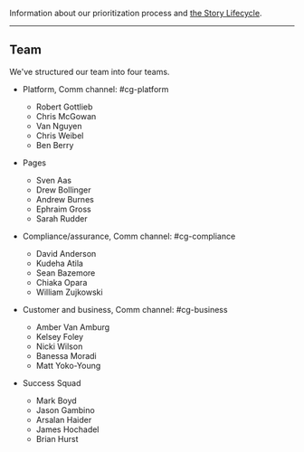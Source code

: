 <a name="definition-of-done"></a>
<a name="grooming"></a>
Information about our prioritization process and [the Story Lifecycle](StoryLifecycle.md).

---

## Team
We've structured our team into four teams.

- Platform, Comm channel: #cg-platform
  - Robert Gottlieb
  - Chris McGowan
  - Van Nguyen
  - Chris Weibel
  - Ben Berry

- Pages
  - Sven Aas
  - Drew Bollinger
  - Andrew Burnes
  - Ephraim Gross
  - Sarah Rudder

- Compliance/assurance, Comm channel: #cg-compliance
  - David Anderson
  - Kudeha Atila
  - Sean Bazemore
  - Chiaka Opara
  - William Zujkowski

- Customer and business, Comm channel: #cg-business
  - Amber Van Amburg
  - Kelsey Foley
  - Nicki Wilson
  - Banessa Moradi
  - Matt Yoko-Young

- Success Squad
  - Mark Boyd
  - Jason Gambino 
  - Arsalan Haider
  - James Hochadel
  - Brian Hurst